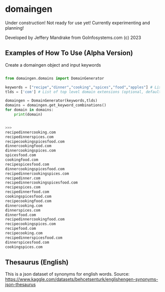 # domaingen

Under construction! Not ready for use yet! Currently experimenting and planning!

Developed by Jeffery Mandrake from GoInfosystems.com (c) 2023

## Examples of How To Use (Alpha Version)

Create a domaingen object and input keywords

```python

from domaingen.domains import DomainGenerator

keywords = ["recipe","dinner","cooking","spices","food","apples"] # List of keywords
tlds = ['com'] # List of top level domain extensions (optional, default is com)

domaingen = DomainGenerator(keywords,tlds)
domains = domaingen.get_keyword_combinations()
for domain in domains:
    print(domain)


>>>
recipedinnercooking.com
recipedinnerspices.com
recipecookingspicesfood.com
dinnercookingfood.com
dinnercookingspices.com
spicesfood.com
cookingfood.com
recipespicesfood.com
dinnercookingspicesfood.com
recipedinnercookingspices.com
recipedinner.com
recipedinnercookingspicesfood.com
recipespices.com
recipedinnerfood.com
cookingspicesfood.com
recipecookingfood.com
dinnercooking.com
dinnerspices.com
dinnerfood.com
recipedinnercookingfood.com
recipecookingspices.com
recipefood.com
recipecooking.com
recipedinnerspicesfood.com
dinnerspicesfood.com
cookingspices.com

```

## Thesaurus (English)
This is a json dataset of synonyms for english words.
Source:
https://www.kaggle.com/datasets/behcetsenturk/englishengen-synonyms-json-thesaurus
